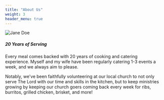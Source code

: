 ```yaml
---
title: "About Us"
weight: 3
header_menu: true
---
```


![Jane Doe](images/happy-ethnic-woman-sitting-at-table-with-laptop-3769021.jpg)

##### 20 Years of Serving

Every meal comes backed with 20 years of cooking and catering experience. Myself and my wife have been regularly catering 1-3 events a week, and we always aim to please.

Notably, we've been faithfully volunteering at our local church to not only serve The Lord with our time and skills in the kitchen, but to keep ministries growing by keeping our church goers coming back every week for ribs, burritos, grilled chicken, brisket, and more!
